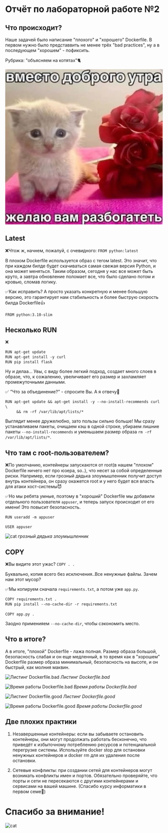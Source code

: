 # Отчёт по лабораторной работе №2
## Что происходит?
Наше задачей было написание "плохого" и  "хорошего" Dockerfile. В первом нужно было представвить не менее трёх "bad practices", ну а в последующем "хорошем" - пофиксить. 

Рубрика: "объясняем на котятах"🐈

![cat](https://github.com/Anr1st/Clouds/blob/main/lab-2/photos/cat2.jpg)

## Latest
❌Чтож ж, начнем, пожалуй, c очевидного:
```FROM python:latest```

В плохом Dockerfile используется образ с тегом latest. 
Это значит, что при каждом билде будет скачиваться самая 
свежая версия Python, и она может меняться. Таким образом, 
сегодня у нас все может быть круто, а завтра обновление 
поломает все, что было сделано потом и кровью, сломав логику.

✅Как исправить? А просто указать конкретную и менее большую версию, это гарантирует нам стабильность и более быструю скорость билда Dockerfile👍

```FROM python:3.10-slim```

## Несколько RUN
❌
```
RUN apt-get update
RUN apt-get install -y curl
RUN pip install flask
```
Ну и делаа... Увы, с виду более легкий подход, создает много 
слоев в образе, что, к сожалению, увеличивает его размер и 
захламляет промежуточными данными. 

✅
"Что за объединение?" - спросите Вы. А я отвечу🫡
```
RUN apt-get update && apt-get install -y --no-install-recommends curl \
     && rm -rf /var/lib/apt/lists/*
```
Выглядит менее дружелюбно, зато пользы сильно больше! Мы сразу устанавливаем пакеты, очищаем кэш в одной строке, убираем лишние пакеты ```--no-install-recommends``` и уменьшаем размер образа ```rm -rf /var/lib/apt/lists/*```.

## Что там с root-пользователем?
❌По умолчанию, контейнеры запускаются от root(в нашем "плохом" Dockerfile ничего нет про юзера, so..), что несет за 
собой определенные риски. Например, если грозный дядька 
злоумышленник получит доступ внутрь контейнера, он сразу 
окажется root и у него будет вся власть для атаки 
хост-системы😈

✅Но мы ребята умные, поэтому в "хороший" Dockerfile мы добавили отдельного пользователя ```appuser```, и теперь запуск происходит от его имени! Это повысит безопасность.

```RUN useradd -m appuser```

```USER appuser```

![cat](https://github.com/Anr1st/Clouds/blob/main/lab-2/photos/cat%20krutoi.jpg)
*грозный дядька злоумышленник*

## COPY
❌Вы видите этот ужас?
```COPY . .```

Буквально, копия всего без исключения..Все ненужные файлы. Зачем нам этот мусор?


✅Мы копируем сначала ```requirements.txt```, а потом уже ```app.py```. 

```
COPY requirements.txt .
RUN pip install --no-cache-dir -r requirements.txt

COPY app.py .
```
Заодно применияем ```--no-cache-dir```, чтобы сэкономить место.

## Что в итоге?
А в итоге, "плохой" Dockerfile - лажа полная. Размер образа большой, безопасность слабая и он еще медленный, в то время как в "хорошем" Dockerfile размер образа минимальный, безопасность на высоте, и он быстрый, как молния маквин.



![Листинг Dockerfile.bad](https://github.com/Anr1st/Clouds/blob/main/lab-2/photos/1.1.png)
*Листинг Dockerfile.bad*

![Время работы Dockerfile.bad](https://github.com/Anr1st/Clouds/blob/main/lab-2/photos/1.png)
*Время работы Dockerfile.bad*

![Листинг Dockerfile.good](https://github.com/Anr1st/Clouds/blob/main/lab-2/photos/2.1.png)
*Листинг Dockerfile.good*

![Время работы Dockerfile.good](https://github.com/Anr1st/Clouds/blob/main/lab-2/photos/2.png)
*Время работы Dockerfile.good*

## Две плохих практики

1. Незавершенные контейнеры: если вы забываете остановить контейнеры, они могут продолжать работать бесконечно, что приведёт к избыточному потреблению ресурсов и потенциальной перегрузке системы. Используйте docker stop для остановки ненужных контейнеров и docker rm для их удаления после остановки. 

2. Сетевые конфликты: при создании сетей для контейнеров могут возникать конфликты имен и портов. Обязательно проверяйте, что порты и сети не пересекаются с другими контейнерами и сервисами на вашей машине. (Спасибо курсу информатики в первом семе🛜)

# Спасибо за внимание! 
![cat](https://github.com/Anr1st/Clouds/blob/main/lab-2/photos/cat1.1.jpg)
